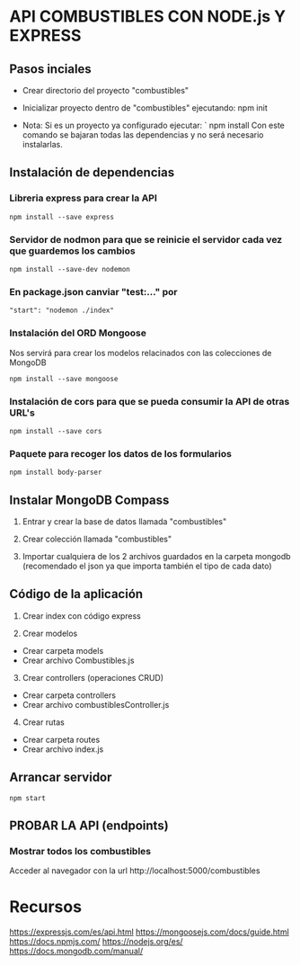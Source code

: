 # API COMBUSTIBLES CON NODE.js Y EXPRESS

## Pasos inciales
- Crear directorio del proyecto "combustibles"
- Inicializar proyecto dentro de "combustibles" ejecutando:
    npm init

- Nota: Si es un proyecto ya configurado ejecutar:
`
  npm install
Con este comando se bajaran todas las dependencias y no será necesario instalarlas.

## Instalación de dependencias
### Libreria express para crear la API
    npm install --save express

### Servidor de nodmon para que se reinicie el servidor cada vez que guardemos los cambios
    npm install --save-dev nodemon

### En package.json canviar "test:..." por
    "start": "nodemon ./index"

### Instalación del ORD Mongoose 
Nos servirá para crear los modelos relacinados con las colecciones de MongoDB

    npm install --save mongoose

### Instalación de cors para que se pueda consumir la API de otras URL's
    npm install --save cors

### Paquete para recoger los datos de los formularios
    npm install body-parser
    
## Instalar MongoDB Compass
1. Entrar y crear la base de datos llamada "combustibles"

2. Crear colección llamada "combustibles"

3. Importar cualquiera de los 2 archivos guardados en la carpeta mongodb (recomendado el json ya que importa también el tipo de cada dato)

## Código de la aplicación

1. Crear index con código express

2. Crear modelos
- Crear carpeta models
- Crear archivo Combustibles.js

3. Crear controllers (operaciones CRUD)
- Crear carpeta controllers
- Crear archivo combustiblesController.js

4. Crear rutas
- Crear carpeta routes
- Crear archivo index.js

## Arrancar servidor
    npm start

## PROBAR LA API (endpoints)

### Mostrar todos los combustibles
Acceder al navegador con la url 
http://localhost:5000/combustibles

# Recursos
https://expressjs.com/es/api.html
https://mongoosejs.com/docs/guide.html
https://docs.npmjs.com/
https://nodejs.org/es/
https://docs.mongodb.com/manual/